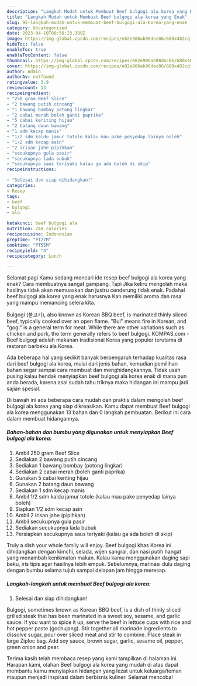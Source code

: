 ```yaml
---
description: "Langkah Mudah untuk Membuat Beef bulgogi ala korea yang Enak"
title: "Langkah Mudah untuk Membuat Beef bulgogi ala korea yang Enak"
slug: 92-langkah-mudah-untuk-membuat-beef-bulgogi-ala-korea-yang-enak
category: Uncategorized
date: 2023-04-10T00:56:23.389Z
image: https://img-global.cpcdn.com/recipes/e82e906ab98dec86/680x482cq70/beef-bulgogi-ala-korea-foto-resep-utama.jpg
hideToc: false
enableToc: true
enableTocContent: false
thumbnail: https://img-global.cpcdn.com/recipes/e82e906ab98dec86/680x482cq70/beef-bulgogi-ala-korea-foto-resep-utama.jpg
cover: https://img-global.cpcdn.com/recipes/e82e906ab98dec86/680x482cq70/beef-bulgogi-ala-korea-foto-resep-utama.jpg
author: Admin
authorAv: notfound
ratingvalue: 3.9
reviewcount: 13
recipeingredient:
- "250 gram Beef Slice"
- "2 bawang putih cincang"
- "1 bawang bombay potong lingkar"
- "2 cabai merah boleh ganti paprika"
- "5 cabai keriting hijau"
- "2 batang daun bawang"
- "1 sdm kecap manis"
- "1/2 sdm kaldu jamur totole kalau mau pake penyedap lainya boleh"
- "1/2 sdm kecap asin"
- "2 irisan jahe pipihkan"
- "secukupnya gula pasir"
- "secukupnya lada bubuk"
- "secukupnya saus teriyaki kalau ga ada boleh di skip"
recipeinstructions:

- "Selesai dan siap dihidangkan!"
categories:
- Resep
tags:
- beef
- bulgogi
- ala

katakunci: beef bulgogi ala 
nutrition: 248 calories
recipecuisine: Indonesian
preptime: "PT27M"
cooktime: "PT55M"
recipeyield: "4"
recipecategory: Lunch

---
```



Selamat pagi Kamu sedang mencari ide resep beef bulgogi ala korea yang enak? Cara membuatnya sangat gampang. Tapi Jika keliru mengolah maka hasilnya tidak akan memuaskan dan justru cenderung tidak enak. Padahal beef bulgogi ala korea yang enak harusnya Kan memiliki aroma dan rasa yang mampu memancing selera kita.


Bulgogi (불고기), also known as Korean BBQ beef, is marinated thinly sliced beef, typically cooked over an open flame. &#34;Bul&#34; means fire in Korean, and &#34;gogi&#34; is a general term for meat. While there are other variations such as chicken and pork, the term generally refers to beef bulgogi. KOMPAS.com - Beef bulgogi adalah makanan tradisional Korea yang populer terutama di restoran barbeku ala Korea.

Ada beberapa hal yang sedikit banyak berpengaruh terhadap kualitas rasa dari beef bulgogi ala korea, mulai dari jenis bahan, kemudian pemilihan bahan segar sampai cara membuat dan menghidangkannya. Tidak usah pusing kalau hendak menyiapkan beef bulgogi ala korea enak di mana pun anda berada, karena asal sudah tahu triknya maka hidangan ini mampu jadi sajian spesial.


Di bawah ini ada beberapa cara mudah dan praktis dalam mengolah beef bulgogi ala korea yang siap dikreasikan. Kamu dapat membuat Beef bulgogi ala korea menggunakan 13 bahan dan 0 langkah pembuatan. Berikut ini cara dalam membuat hidangannya.

<!--inarticleads1-->

##### Bahan-bahan dan bumbu yang digunakan untuk menyiapkan Beef bulgogi ala korea:

1. Ambil 250 gram Beef Slice
1. Sediakan 2 bawang putih cincang
1. Sediakan 1 bawang bombay (potong lingkar)
1. Sediakan 2 cabai merah (boleh ganti paprika)
1. Gunakan 5 cabai keriting hijau
1. Gunakan 2 batang daun bawang
1. Sediakan 1 sdm kecap manis
1. Ambil 1/2 sdm kaldu jamur totole (kalau mau pake penyedap lainya boleh)
1. Siapkan 1/2 sdm kecap asin
1. Ambil 2 irisan jahe (pipihkan)
1. Ambil secukupnya gula pasir
1. Sediakan secukupnya lada bubuk
1. Persiapkan secukupnya saus teriyaki (kalau ga ada boleh di skip)


Truly a dish your whole family will enjoy. Beef bulgogi khas Korea ini dihidangkan dengan kimchi, selada, wijen sangrai, dan nasi putih hangat yang menambah kenikmatan makan. Kalau kamu menggunakan daging sapi beku, iris tipis agar hasilnya lebih empuk. Sebelumnya, marinasi dulu daging dengan bumbu selama tujuh sampai delapan jam hingga meresap. 

<!--inarticleads2-->

##### Langkah-langkah untuk membuat Beef bulgogi ala korea:


1. Selesai dan siap dihidangkan!

Bulgogi, sometimes known as Korean BBQ beef, is a dish of thinly sliced grilled steak that has been marinated in a sweet soy, sesame, and garlic sauce. If you want to spice it up, serve the beef in lettuce cups with rice and hot pepper paste (gochujang). Stir together all marinade ingredients to dissolve sugar, pour over sliced meat and stir to combine. Place steak in large Ziploc bag. Add soy sauce, brown sugar, garlic, sesame oil, pepper, green onion and pear. 

Terima kasih telah membaca resep yang kami tampilkan di halaman ini. Harapan kami, olahan Beef bulgogi ala korea yang mudah di atas dapat membantu kamu menyiapkan hidangan yang lezat untuk keluarga/teman maupun menjadi inspirasi dalam berbisnis kuliner. Selamat mencoba!
